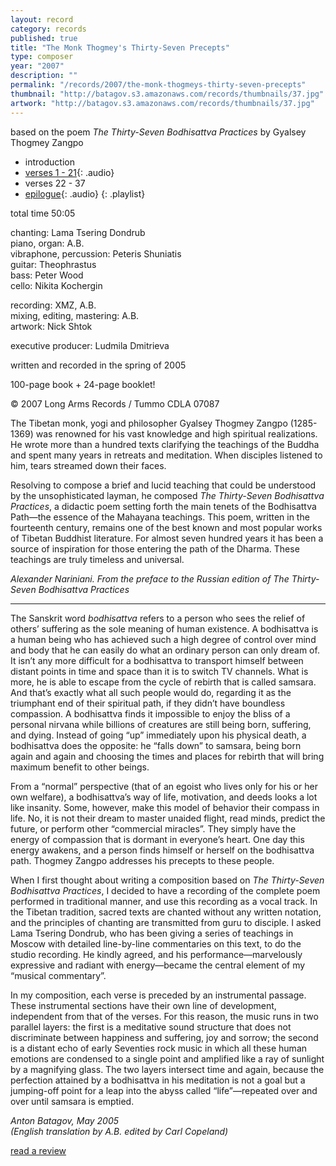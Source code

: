 ```yaml
---
layout: record
category: records
published: true
title: "The Monk Thogmey's Thirty-Seven Precepts"
type: composer
year: "2007"
description: ""
permalink: "/records/2007/the-monk-thogmeys-thirty-seven-precepts"
thumbnail: "http://batagov.s3.amazonaws.com/records/thumbnails/37.jpg"
artwork: "http://batagov.s3.amazonaws.com/records/thumbnails/37.jpg"
---
```


based on the poem _The Thirty-Seven Bodhisattva Practices_ by Gyalsey Thogmey Zangpo

- introduction
- [verses 1 - 21](http://batagov.s3.amazonaws.com/records/sounds/37_fragment1.mp3){: .audio}
- verses 22 - 37
- [epilogue](http://batagov.s3.amazonaws.com/records/sounds/37_fragment2.mp3){: .audio}
{: .playlist}

total time 50:05  

chanting: Lama Tsering Dondrub  
piano, organ: A.B.  
vibraphone, percussion: Peteris Shuniatis  
guitar: Theophrastus  
bass: Peter Wood  
cello: Nikita Kochergin  

recording: XMZ, A.B.  
mixing, editing, mastering: A.B.  
artwork: Nick Shtok  

executive producer: Ludmila Dmitrieva  

written and recorded in the spring of 2005  

100-page book + 24-page booklet!  

© 2007 Long Arms Records / Tummo CDLA 07087
 	
The Tibetan monk, yogi and philosopher Gyalsey Thogmey Zangpo (1285-1369) was renowned for his vast knowledge and high spiritual realizations. He wrote more than a hundred texts clarifying the teachings of the Buddha and spent many years in retreats and meditation. When disciples listened to him, tears streamed down their faces.  
  
Resolving to compose a brief and lucid teaching that could be understood by the unsophisticated layman, he composed _The Thirty-Seven Bodhisattva Practices_, a didactic poem setting forth the main tenets of the Bodhisattva Path—the essence of the Mahayana teachings. This poem, written in the fourteenth century, remains one of the best known and most popular works of Tibetan Buddhist literature. For almost seven hundred years it has been a source of inspiration for those entering the path of the Dharma. These teachings are truly timeless and universal.  
  
_Alexander Nariniani. From the preface to the Russian edition of The Thirty-Seven Bodhisattva Practices_
- - - - - - - - - - - - - - - - - - - - - - - - - - - - - - - - - - - - - - - - -

The Sanskrit word _bodhisattva_ refers to a person who sees the relief of others’ suffering as the sole meaning of human existence. A bodhisattva is a human being who has achieved such a high degree of control over mind and body that he can easily do what an ordinary person can only dream of. It isn’t any more difficult for a bodhisattva to transport himself between distant points in time and space than it is to switch TV channels. What is more, he is able to escape from the cycle of rebirth that is called samsara. And that’s exactly what all such people would do, regarding it as the triumphant end of their spiritual path, if they didn’t have boundless compassion. A bodhisattva finds it impossible to enjoy the bliss of a personal nirvana while billions of creatures are still being born, suffering, and dying. Instead of going “up” immediately upon his physical death, a bodhisattva does the opposite: he “falls down” to samsara, being born again and again and choosing the times and places for rebirth that will bring maximum benefit to other beings.  

From a “normal” perspective (that of an egoist who lives only for his or her own welfare), a bodhisattva’s way of life, motivation, and deeds looks a lot like insanity. Some, however, make this model of behavior their compass in life. No, it is not their dream to master unaided flight, read minds, predict the future, or perform other “commercial miracles”. They simply have the energy of compassion that is dormant in everyone’s heart. One day this energy awakens, and a person finds himself or herself on the bodhisattva path. Thogmey Zangpo addresses his precepts to these people.  

When I first thought about writing a composition based on _The Thirty-Seven Bodhisattva Practices_, I decided to have a recording of the complete poem performed in traditional manner, and use this recording as a vocal track. In the Tibetan tradition, sacred texts are chanted without any written notation, and the principles of chanting are transmitted from guru to disciple. I asked Lama Tsering Dondrub, who has been giving a series of teachings in Moscow with detailed line-by-line commentaries on this text, to do the studio recording. He kindly agreed, and his performance—marvelously expressive and radiant with energy—became the central element of my “musical commentary”.  

In my composition, each verse is preceded by an instrumental passage. These instrumental sections have their own line of development, independent from that of the verses. For this reason, the music runs in two parallel layers: the first is a meditative sound structure that does not discriminate between happiness and suffering, joy and sorrow; the second is a distant echo of early Seventies rock music in which all these human emotions are condensed to a single point and amplified like a ray of sunlight by a magnifying glass. The two layers intersect time and again, because the perfection attained by a bodhisattva in his meditation is not a goal but a jumping-off point for a leap into the abyss called “life”—repeated over and over until samsara is emptied.  

_Anton Batagov, May 2005  
(English translation by A.B. edited by Carl Copeland)_

[read a review](http://www.batagov.com/slova/37%20review%20aquarius.htm)